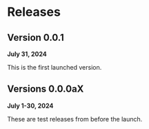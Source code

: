 # Releases

## Version 0.0.1

**July 31, 2024**

This is the first launched version.

## Versions 0.0.0aX

**July 1-30, 2024**

These are test releases from before the launch.
